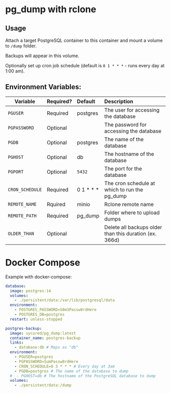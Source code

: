 # pg_dump with rclone

## Usage

Attach a target PostgreSQL container to this container and mount a volume to `/dump` folder.

Backups will appear in this volume.

Optionally set up cron job schedule (default is `0 1 * * *` - runs every day at 1:00 am).

## Environment Variables:

| Variable        | Required? | Default   | Description                                            |
|-----------------|:----------|:----------|:-------------------------------------------------------|
| `PGUSER`        | Required  | postgres  | The user for accessing the database                    |
| `PGPASSWORD`    | Optional  |           | The password for accessing the database                |
| `PGDB`          | Optional  | postgres  | The name of the database                               |
| `PGHOST`        | Optional  | db        | The hostname of the database                           |
| `PGPORT`        | Optional  | `5432`    | The port for the database                              |
| `CRON_SCHEDULE` | Required  | 0 1 * * * | The cron schedule at which to run the pg_dump          |
| `REMOTE_NAME`   | Rquired   | minio     | Rclone remote name                                     |
| `REMOTE_PATH`   | Required  | pg_dump   | Folder where to upload dumps                           |
| `OLDER_THAN`    | Optional  |           | Delete all backups older than this duration (ex. 366d) |

Docker Compose
==============

Example with docker-compose:

```yaml
database:
  image: postgres:14
  volumes:
    - ./persistent/data:/var/lib/postgresql/data
  environment:
    - POSTGRES_PASSWORD=S0m3Passw0rdHere
    - POSTGRES_DB=postgres
  restart: unless-stopped

postgres-backup:
  image: sycured/pg_dump:latest
  container_name: postgres-backup
  links:
    - database:db # Maps as "db"
  environment:
    - PGUSER=postgres
    - PGPASSWORD=SumPassw0rdHere
    - CRON_SCHEDULE=0 3 * * * # Every day at 3am
    - PGDB=postgres # The name of the database to dump 
  #  - PGHOST=db # The hostname of the PostgreSQL database to dump
  volumes:
    - ./persistent/data:/dump
```
